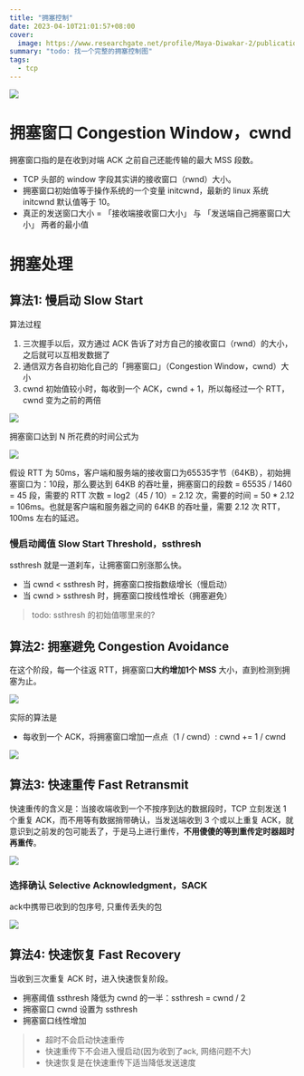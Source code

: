 ```yaml
---
title: "拥塞控制"
date: 2023-04-10T21:01:57+08:00
cover:
  image: https://www.researchgate.net/profile/Maya-Diwakar-2/publication/332436793/figure/fig1/AS:1128789102870528@1646135702126/TCP-Slow-Start-and-Congestion-Avoidance-phase.ppm
summary: "todo: 找一个完整的拥塞控制图"
tags:
  - tcp
---
```


![](https://upload.wikimedia.org/wikipedia/commons/2/24/TCP_Slow-Start_and_Congestion_Avoidance.svg)

# 拥塞窗口 Congestion Window，cwnd

拥塞窗口指的是在收到对端 ACK 之前自己还能传输的最大 MSS 段数。

- TCP 头部的 window 字段其实讲的接收窗口（rwnd）大小。
- 拥塞窗口初始值等于操作系统的一个变量 initcwnd，最新的 linux 系统 initcwnd 默认值等于 10。
- 真正的发送窗口大小 = 「接收端接收窗口大小」 与 「发送端自己拥塞窗口大小」 两者的最小值

# 拥塞处理

## 算法1: 慢启动 Slow Start

算法过程

1. 三次握手以后，双方通过 ACK 告诉了对方自己的接收窗口（rwnd）的大小，之后就可以互相发数据了
2. 通信双方各自初始化自己的「拥塞窗口」（Congestion Window，cwnd）大小
3. cwnd 初始值较小时，每收到一个 ACK，cwnd + 1，所以每经过一个 RTT，cwnd 变为之前的两倍

![](https://p1-jj.byteimg.com/tos-cn-i-t2oaga2asx/gold-user-assets/2019/4/10/16a04a09647a07ea~tplv-t2oaga2asx-zoom-in-crop-mark:3024:0:0:0.awebp)

拥塞窗口达到 N 所花费的时间公式为

![](https://p1-jj.byteimg.com/tos-cn-i-t2oaga2asx/gold-user-assets/2019/4/10/16a04a095a9789a3~tplv-t2oaga2asx-zoom-in-crop-mark:3024:0:0:0.awebp)

假设 RTT 为 50ms，客户端和服务端的接收窗口为65535字节（64KB），初始拥塞窗口为：10段，那么要达到 64KB 的吞吐量，拥塞窗口的段数 =
65535 / 1460 = 45 段，需要的 RTT 次数 = log2（45 / 10）= 2.12 次，需要的时间 = 50 * 2.12 = 106ms。也就是客户端和服务器之间的 64KB
的吞吐量，需要 2.12 次 RTT，100ms 左右的延迟。

### 慢启动阈值 Slow Start Threshold，ssthresh

ssthresh 就是一道刹车，让拥塞窗口别涨那么快。

- 当 cwnd < ssthresh 时，拥塞窗口按指数级增长（慢启动）
- 当 cwnd > ssthresh 时，拥塞窗口按线性增长（拥塞避免）

> todo: ssthresh 的初始值哪里来的?

## 算法2: 拥塞避免 Congestion Avoidance

在这个阶段，每一个往返 RTT，拥塞窗口**大约增加1个 MSS** 大小，直到检测到拥塞为止。

![](https://p1-jj.byteimg.com/tos-cn-i-t2oaga2asx/gold-user-assets/2019/4/12/16a1126f794fdf38~tplv-t2oaga2asx-zoom-in-crop-mark:3024:0:0:0.awebp)

实际的算法是

- 每收到一个 ACK，将拥塞窗口增加一点点（1 / cwnd）: cwnd += 1 / cwnd

![](https://p1-jj.byteimg.com/tos-cn-i-t2oaga2asx/gold-user-assets/2019/4/12/16a1126f8a9442d0~tplv-t2oaga2asx-zoom-in-crop-mark:3024:0:0:0.awebp)

## 算法3: 快速重传 Fast Retransmit

快速重传的含义是：当接收端收到一个不按序到达的数据段时，TCP 立刻发送 1 个重复 ACK，而不用等有数据捎带确认，当发送端收到 3 个或以上重复 ACK，就
意识到之前发的包可能丢了，于是马上进行重传，**不用傻傻的等到重传定时器超时再重传**。

![](https://p1-jj.byteimg.com/tos-cn-i-t2oaga2asx/gold-user-assets/2019/4/12/16a1126f8b4307c8~tplv-t2oaga2asx-zoom-in-crop-mark:3024:0:0:0.awebp)

### 选择确认 Selective Acknowledgment，SACK

ack中携带已收到的包序号, 只重传丢失的包

![](https://p1-jj.byteimg.com/tos-cn-i-t2oaga2asx/gold-user-assets/2019/4/12/16a1126f8b380ed9~tplv-t2oaga2asx-zoom-in-crop-mark:3024:0:0:0.awebp)

## 算法4: 快速恢复 Fast Recovery

当收到三次重复 ACK 时，进入快速恢复阶段。

- 拥塞阈值 ssthresh 降低为 cwnd 的一半：ssthresh = cwnd / 2
- 拥塞窗口 cwnd 设置为 ssthresh
- 拥塞窗口线性增加

> - 超时不会启动快速重传
> - 快速重传下不会进入慢启动(因为收到了ack, 网络问题不大)
> - 快速恢复是在快速重传下适当降低发送速度